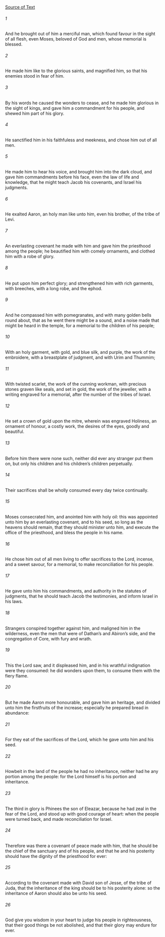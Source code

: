 [Source of Text](https://github.com/scrollmapper/bible_databases_deuterocanonical)

###### 1
And he brought out of him a merciful man, which found favour in the sight of all flesh, even Moses, beloved of God and men, whose memorial is blessed.

###### 2
He made him like to the glorious saints, and magnified him, so that his enemies stood in fear of him.

###### 3
By his words he caused the wonders to cease, and he made him glorious in the sight of kings, and gave him a commandment for his people, and shewed him part of his glory.

###### 4
He sanctified him in his faithfuless and meekness, and chose him out of all men.

###### 5
He made him to hear his voice, and brought him into the dark cloud, and gave him commandments before his face, even the law of life and knowledge, that he might teach Jacob his covenants, and Israel his judgments.

###### 6
He exalted Aaron, an holy man like unto him, even his brother, of the tribe of Levi.

###### 7
An everlasting covenant he made with him and gave him the priesthood among the people; he beautified him with comely ornaments, and clothed him with a robe of glory.

###### 8
He put upon him perfect glory; and strengthened him with rich garments, with breeches, with a long robe, and the ephod.

###### 9
And he compassed him with pomegranates, and with many golden bells round about, that as he went there might be a sound, and a noise made that might be heard in the temple, for a memorial to the children of his people;

###### 10
With an holy garment, with gold, and blue silk, and purple, the work of the embroidere, with a breastplate of judgment, and with Urim and Thummim;

###### 11
With twisted scarlet, the work of the cunning workman, with precious stones graven like seals, and set in gold, the work of the jeweller, with a writing engraved for a memorial, after the number of the tribes of Israel.

###### 12
He set a crown of gold upon the mitre, wherein was engraved Holiness, an ornament of honour, a costly work, the desires of the eyes, goodly and beautiful.

###### 13
Before him there were none such, neither did ever any stranger put them on, but only his children and his children’s children perpetually.

###### 14
Their sacrifices shall be wholly consumed every day twice continually.

###### 15
Moses consecrated him, and anointed him with holy oil: this was appointed unto him by an everlasting covenant, and to his seed, so long as the heavens should remain, that they should minister unto him, and execute the office of the priesthood, and bless the people in his name.

###### 16
He chose him out of all men living to offer sacrifices to the Lord, incense, and a sweet savour, for a memorial, to make reconciliation for his people.

###### 17
He gave unto him his commandments, and authority in the statutes of judgments, that he should teach Jacob the testimonies, and inform Israel in his laws.

###### 18
Strangers conspired together against him, and maligned him in the wilderness, even the men that were of Dathan’s and Abiron’s side, and the congregation of Core, with fury and wrath.

###### 19
This the Lord saw, and it displeased him, and in his wrathful indignation were they consumed: he did wonders upon them, to consume them with the fiery flame.

###### 20
But he made Aaron more honourable, and gave him an heritage, and divided unto him the firstfruits of the increase; especially he prepared bread in abundance:

###### 21
For they eat of the sacrifices of the Lord, which he gave unto him and his seed.

###### 22
Howbeit in the land of the people he had no inheritance, neither had he any portion among the people: for the Lord himself is his portion and inheritance.

###### 23
The third in glory is Phinees the son of Eleazar, because he had zeal in the fear of the Lord, and stood up with good courage of heart: when the people were turned back, and made reconciliation for Israel.

###### 24
Therefore was there a covenant of peace made with him, that he should be the chief of the sanctuary and of his people, and that he and his posterity should have the dignity of the priesthood for ever:

###### 25
According to the covenant made with David son of Jesse, of the tribe of Juda, that the inheritance of the king should be to his posterity alone: so the inheritance of Aaron should also be unto his seed.

###### 26
God give you wisdom in your heart to judge his people in righteousness, that their good things be not abolished, and that their glory may endure for ever.